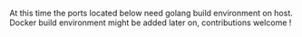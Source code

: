 At this time the ports located below need golang build environment on host.
Docker build environment might be added later on, contributions welcome !
